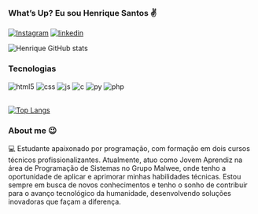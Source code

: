 ### What’s Up? Eu sou Henrique Santos ✌️

[![Instagram](https://img.shields.io/badge/Instagram-E4405F?style=for-the-badge&logo=instagram&logoColor=white)](https://www.instagram.com/shelby.ngcr/)
[![linkedin](https://img.shields.io/badge/LinkedIn-0077B5?style=for-the-badge&logo=linkedin&logoColor=white)](https://www.linkedin.com/in/henrique-santos-silva-8461382a2/)

![Henrique GitHub stats](https://github-readme-stats.vercel.app/api?username=Henrique-nte&show_icons=true&theme=radical)

### Tecnologias

<div style="display: inline_block">
  <img align="center" alt="html5" src="https://img.shields.io/badge/HTML5-E34F26?style=for-the-badge&logo=html5&logoColor=white" />
  <img align="center" alt="css" src="https://img.shields.io/badge/CSS3-1572B6?style=for-the-badge&logo=css3&logoColor=white" />
  <img align="center" alt="js" src="https://img.shields.io/badge/JavaScript-F7DF1E?style=for-the-badge&logo=javascript&logoColor=black" />
  <img align="center" alt="c" src="https://img.shields.io/badge/C-00599C?style=for-the-badge&logo=c&logoColor=white" />
<img align="center" alt="py" src="https://img.shields.io/badge/Python-14354C?style=for-the-badge&logo=python&logoColor=white" />
<img align="center" alt="php" src="https://img.shields.io/badge/PHP-777BB4?style=for-the-badge&logo=php&logoColor=white" />



</div><br/>


[![Top Langs](https://github-readme-stats.vercel.app/api/top-langs/?username=Henrique-nte)](https://github.com/anuraghazra/github-readme-stats)





### About me 😉

💻 Estudante apaixonado por programação, com formação em dois cursos técnicos profissionalizantes. Atualmente, atuo como Jovem Aprendiz na área de Programação de Sistemas no Grupo Malwee, onde tenho a oportunidade de aplicar e aprimorar minhas habilidades técnicas. Estou sempre em busca de novos conhecimentos e tenho o sonho de contribuir para o avanço tecnológico da humanidade, desenvolvendo soluções inovadoras que façam a diferença.
